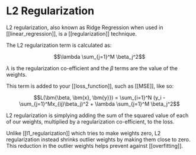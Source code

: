 # L2 Regularization

L2 regularization, also known as Ridge Regression when used in [[linear_regression]], is a [[regularization]] technique. 

The L2 regularization term is calculated as:

$$\lambda \sum_{j=1}^M \beta_j^2$$

$\lambda$ is the regularization co-efficient and the $\beta$ terms are the value of the weights.

This term is added to your [[loss_function]], such as [[MSE]], like so:

$$L(\bm{\beta, \bm{x}, \bm{y}}) = \sum_{i=1}^N (y_i - \sum_{j=1}^Mx_{ij}\beta_j)^2 + \lambda \sum_{j=1}^M \beta_j^2$$

L2 regularization is simplying adding the sum of the squared value of each of our weights, multiplied by a regularization co-efficient, to the loss.

Unlike [[l1_regularization]] which tries to make weights zero, L2 regularization instead shrinks outlier weights by making them close to zero. This reduction in the outlier weights helps prevent against [[overfitting]].
